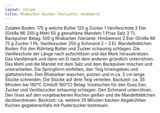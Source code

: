 ```yaml
---
layout: recipe
title: Rhabarber Kuchen (Variante: Himbeere)
---
```


Zutaten
Boden:
175 g weiche Butter
125 g Zucker
1 Vanilleschote
3 Eier (Größe M)
200 g Mehl
50 g gemahlene Mandeln
1 Prise Salz
3 TL Backpulver
Belag:
500 g Rhabarber (Variante: Himbeeren)
2 Eier (Größe M)
75 g Zucker
1 Pk. Vanillezucker
250 g Schmand
2 – 3 EL Mandelblättchen
Boden:
Für den Rührteig Butter und Zucker schaumig schlagen. Die Vanilleschote der Länge nach aufschlitzen und das Mark herauskratzen. Das Vanillemark und dann ein Ei nach dem anderen gründlich unterrühren.
Das Mehl und die Mandel mit dem Salz und dem Backpulver mischen und unterarbeiten. Die Springform einfetten, den Teig hineingeben und glattstreichen. Den Rhabarber waschen, putzen und in ca. 3 cm lange Stücke schneiden. Die Stücke auf dem Teig verteilen.
Backzeit: ca. 35 Minuten bei 180°C (Umluft 160°C)
Belag:
Inzwischen für den Guss Eier, Zucker und Vanillezucker schaumig schlagen. Den Schmand unterrühren. Den Guss auf den vorgebackenen Kuchen gießen und die Mandelblättchen darüberstreuen.
Backzeit: ca. weitere 25 Minuten backen
Abgekühlten Kuchen gegebenenfalls mit Puderzucker bestreuen.
